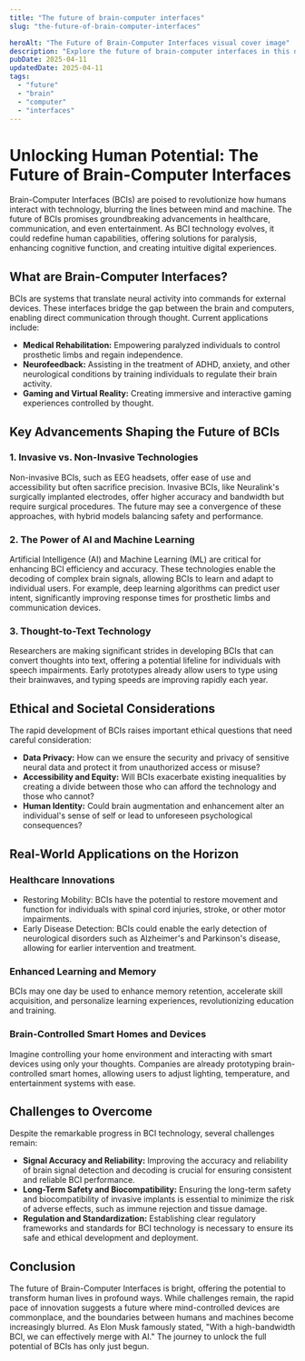 ```yaml
---
title: "The future of brain-computer interfaces"
slug: "the-future-of-brain-computer-interfaces"

heroAlt: "The Future of Brain-Computer Interfaces visual cover image"
description: "Explore the future of brain-computer interfaces in this detailed guide, offering insights, strategies, and practical tips to enhance your understanding and application of the topic."
pubDate: 2025-04-11
updatedDate: 2025-04-11
tags:
  - "future"
  - "brain"
  - "computer"
  - "interfaces"
---
```


# Unlocking Human Potential: The Future of Brain-Computer Interfaces

Brain-Computer Interfaces (BCIs) are poised to revolutionize how humans interact with technology, blurring the lines between mind and machine. The future of BCIs promises groundbreaking advancements in healthcare, communication, and even entertainment. As BCI technology evolves, it could redefine human capabilities, offering solutions for paralysis, enhancing cognitive function, and creating intuitive digital experiences.

## What are Brain-Computer Interfaces?

BCIs are systems that translate neural activity into commands for external devices. These interfaces bridge the gap between the brain and computers, enabling direct communication through thought. Current applications include:

- **Medical Rehabilitation:** Empowering paralyzed individuals to control prosthetic limbs and regain independence.
- **Neurofeedback:** Assisting in the treatment of ADHD, anxiety, and other neurological conditions by training individuals to regulate their brain activity.
- **Gaming and Virtual Reality:** Creating immersive and interactive gaming experiences controlled by thought.

## Key Advancements Shaping the Future of BCIs

### 1. Invasive vs. Non-Invasive Technologies

Non-invasive BCIs, such as EEG headsets, offer ease of use and accessibility but often sacrifice precision. Invasive BCIs, like Neuralink's surgically implanted electrodes, offer higher accuracy and bandwidth but require surgical procedures. The future may see a convergence of these approaches, with hybrid models balancing safety and performance.

### 2. The Power of AI and Machine Learning

Artificial Intelligence (AI) and Machine Learning (ML) are critical for enhancing BCI efficiency and accuracy. These technologies enable the decoding of complex brain signals, allowing BCIs to learn and adapt to individual users. For example, deep learning algorithms can predict user intent, significantly improving response times for prosthetic limbs and communication devices.

### 3. Thought-to-Text Technology

Researchers are making significant strides in developing BCIs that can convert thoughts into text, offering a potential lifeline for individuals with speech impairments. Early prototypes already allow users to type using their brainwaves, and typing speeds are improving rapidly each year.

## Ethical and Societal Considerations

The rapid development of BCIs raises important ethical questions that need careful consideration:

- **Data Privacy:** How can we ensure the security and privacy of sensitive neural data and protect it from unauthorized access or misuse?
- **Accessibility and Equity:** Will BCIs exacerbate existing inequalities by creating a divide between those who can afford the technology and those who cannot?
- **Human Identity:** Could brain augmentation and enhancement alter an individual's sense of self or lead to unforeseen psychological consequences?

## Real-World Applications on the Horizon

### Healthcare Innovations

- Restoring Mobility: BCIs have the potential to restore movement and function for individuals with spinal cord injuries, stroke, or other motor impairments.
- Early Disease Detection: BCIs could enable the early detection of neurological disorders such as Alzheimer's and Parkinson's disease, allowing for earlier intervention and treatment.

### Enhanced Learning and Memory

BCIs may one day be used to enhance memory retention, accelerate skill acquisition, and personalize learning experiences, revolutionizing education and training.

### Brain-Controlled Smart Homes and Devices

Imagine controlling your home environment and interacting with smart devices using only your thoughts. Companies are already prototyping brain-controlled smart homes, allowing users to adjust lighting, temperature, and entertainment systems with ease.

## Challenges to Overcome

Despite the remarkable progress in BCI technology, several challenges remain:

- **Signal Accuracy and Reliability:** Improving the accuracy and reliability of brain signal detection and decoding is crucial for ensuring consistent and reliable BCI performance.
- **Long-Term Safety and Biocompatibility:** Ensuring the long-term safety and biocompatibility of invasive implants is essential to minimize the risk of adverse effects, such as immune rejection and tissue damage.
- **Regulation and Standardization:** Establishing clear regulatory frameworks and standards for BCI technology is necessary to ensure its safe and ethical development and deployment.

## Conclusion

The future of Brain-Computer Interfaces is bright, offering the potential to transform human lives in profound ways. While challenges remain, the rapid pace of innovation suggests a future where mind-controlled devices are commonplace, and the boundaries between humans and machines become increasingly blurred. As Elon Musk famously stated, "With a high-bandwidth BCI, we can effectively merge with AI." The journey to unlock the full potential of BCIs has only just begun.
